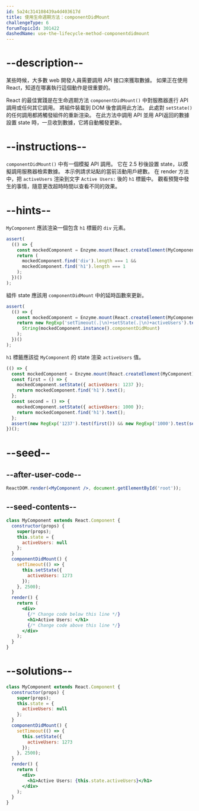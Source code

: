 ```yaml
---
id: 5a24c314108439a4d403617d
title: 使用生命週期方法：componentDidMount
challengeType: 6
forumTopicId: 301422
dashedName: use-the-lifecycle-method-componentdidmount
---
```


# --description--

某些時候，大多數 web 開發人員需要調用 API 接口來獲取數據。 如果正在使用 React，知道在哪裏執行這個動作是很重要的。

React 的最佳實踐是在生命週期方法 `componentDidMount()` 中對服務器進行 API 調用或任何其它調用。 將組件裝載到 DOM 後會調用此方法。 此處對 `setState()` 的任何調用都將觸發組件的重新渲染。 在此方法中調用 API 並用 API​​ 返回的數據設置 state 時，一旦收到數據，它將自動觸發更新。

# --instructions--

`componentDidMount()` 中有一個模擬 API 調用。 它在 2.5 秒後設置 state，以模擬調用服務器檢索數據。 本示例請求站點的當前活動用戶總數。 在 render 方法中，把 `activeUsers` 渲染到文字 `Active Users:` 後的 `h1` 標籤中。 觀看預覽中發生的事情，隨意更改超時時間以查看不同的效果。

# --hints--

`MyComponent` 應該渲染一個包含 `h1` 標籤的 `div` 元素。

```js
assert(
  (() => {
    const mockedComponent = Enzyme.mount(React.createElement(MyComponent));
    return (
      mockedComponent.find('div').length === 1 &&
      mockedComponent.find('h1').length === 1
    );
  })()
);
```

組件 state 應該用 `componentDidMount` 中的延時函數來更新。

```js
assert(
  (() => {
    const mockedComponent = Enzyme.mount(React.createElement(MyComponent));
    return new RegExp('setTimeout(.|\n)+setState(.|\n)+activeUsers').test(
      String(mockedComponent.instance().componentDidMount)
    );
  })()
);
```

`h1` 標籤應該從 `MyComponent` 的 state 渲染 `activeUsers` 值。

```js
(() => {
  const mockedComponent = Enzyme.mount(React.createElement(MyComponent));
  const first = () => {
    mockedComponent.setState({ activeUsers: 1237 });
    return mockedComponent.find('h1').text();
  };
  const second = () => {
    mockedComponent.setState({ activeUsers: 1000 });
    return mockedComponent.find('h1').text();
  };
  assert(new RegExp('1237').test(first()) && new RegExp('1000').test(second()));
})();
```

# --seed--

## --after-user-code--

```jsx
ReactDOM.render(<MyComponent />, document.getElementById('root'));
```

## --seed-contents--

```jsx
class MyComponent extends React.Component {
  constructor(props) {
    super(props);
    this.state = {
      activeUsers: null
    };
  }
  componentDidMount() {
    setTimeout(() => {
      this.setState({
        activeUsers: 1273
      });
    }, 2500);
  }
  render() {
    return (
      <div>
        {/* Change code below this line */}
        <h1>Active Users: </h1>
        {/* Change code above this line */}
      </div>
    );
  }
}
```

# --solutions--

```jsx
class MyComponent extends React.Component {
  constructor(props) {
    super(props);
    this.state = {
      activeUsers: null
    };
  }
  componentDidMount() {
    setTimeout(() => {
      this.setState({
        activeUsers: 1273
      });
    }, 2500);
  }
  render() {
    return (
      <div>
        <h1>Active Users: {this.state.activeUsers}</h1>
      </div>
    );
  }
}
```
